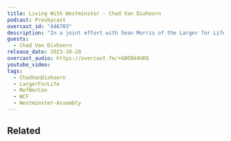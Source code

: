 ```yaml
---
title: Living With Westminster - Chad Van Dixhoorn
podcast: Presbycast
overcast_id: "446703"
description: "In a joint effort with Sean Morris of the Larger for Life podcast we interview Rev. Dr. Chad Van Dixhoorn, the foremost living authority on the Westminster Standards, at the 2023 Reformation and Worship Conference in Powder Springs, GA. You are guaranteed to learn new things about the history of the Assembly and you'll enjoy his stories of ecclesial sleuthing in England and Scotland, including the dusty corners of Westminster Abbey itself."
guests:
  - Chad Van Dixhoorn
release_date: 2023-10-20
overcast_audio: https://overcast.fm/+G0O9d4UKQ
youtube_video: 
tags:
  - ChadVanDixhoorn
  - LargerForLife
  - RefWorCon
  - WCF
  - Westminster-Assembly
---
```



## Related
